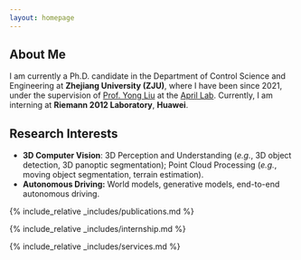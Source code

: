 ```yaml
---
layout: homepage
---
```


## About Me

I am currently a Ph.D. candidate in the Department of Control Science and Engineering at **Zhejiang University (ZJU)**, where I have been since 2021, under the supervision of [Prof. Yong Liu](https://april.zju.edu.cn/team/dr-yong-liu/) at the [April Lab](https://april.zju.edu.cn/). Currently, I am interning at **Riemann 2012 Laboratory**, **Huawei**.

## Research Interests

- **3D Computer Vision**: 3D Perception and Understanding (*e.g.*, 3D object detection, 3D panoptic segmentation); Point Cloud Processing (*e.g.*, moving object segmentation, terrain estimation).
- **Autonomous Driving:** World models, generative models, end-to-end autonomous driving.

<!-- ## News

- **[Feb. 2020]** Our paper about incremental learning is accepted to CVPR 2020.
- **[Feb. 2020]** We will host the ACM Multimedia Asia 2020 conference in Singapore!
- **[Sept. 2019]** Our paper about few-shot learning is accepted to NeurIPS 2019.
- **[Mar. 2019]** Our paper about few-shot learning is accepted to CVPR 2019. -->

{% include_relative _includes/publications.md %}

{% include_relative _includes/internship.md %}

{% include_relative _includes/services.md %}
